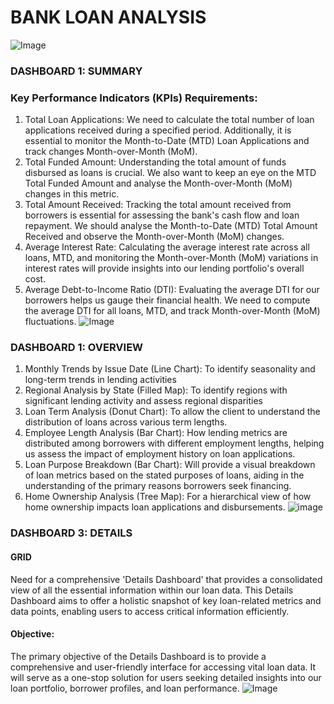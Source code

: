 
# BANK LOAN ANALYSIS
![Image](https://github.com/user-attachments/assets/e46764a5-cf84-441b-9443-1f9ea4b32fae)
### DASHBOARD 1: SUMMARY
### Key Performance Indicators (KPIs) Requirements:

1. Total Loan Applications: We need to calculate the total number of loan applications received during a specified period. Additionally, it is essential to monitor the Month-to-Date (MTD) Loan Applications and track changes Month-over-Month (MoM).
2. Total Funded Amount: Understanding the total amount of funds disbursed as loans is crucial. We also want to keep an eye on the MTD Total Funded Amount and analyse the Month-over-Month (MoM) changes in this metric.
3. Total Amount Received: Tracking the total amount received from borrowers is essential for assessing the bank's cash flow and loan repayment. We should analyse the Month-to-Date (MTD) Total Amount Received and observe the Month-over-Month (MoM) changes.
4. Average Interest Rate: Calculating the average interest rate across all loans, MTD, and monitoring the Month-over-Month (MoM) variations in interest rates will provide insights into our lending portfolio's overall cost.
5. Average Debt-to-Income Ratio (DTI): Evaluating the average DTI for our borrowers helps us gauge their financial health. We need to compute the average DTI for all loans, MTD, and track Month-over-Month (MoM) fluctuations.
![Image](https://github.com/user-attachments/assets/c8c90947-3e3a-49db-abd6-bed6b7f3d3f8)
### DASHBOARD 1: OVERVIEW

1. Monthly Trends by Issue Date (Line Chart):  To identify seasonality and long-term trends in lending activities
2. Regional Analysis by State (Filled Map): To identify regions with significant lending activity and assess regional disparities
3. Loan Term Analysis (Donut Chart): To allow the client to understand the distribution of loans across various term lengths.
4. Employee Length Analysis (Bar Chart): How lending metrics are distributed among borrowers with different employment lengths, helping us assess the impact of employment history on loan applications.
5. Loan Purpose Breakdown (Bar Chart): Will provide a visual breakdown of loan metrics based on the stated purposes of loans, aiding in the understanding of the primary reasons borrowers seek financing.
6. Home Ownership Analysis (Tree Map): For a hierarchical view of how home ownership impacts loan applications and disbursements.
![image](https://github.com/user-attachments/assets/56ed3e5a-c27f-4df4-9474-f7634f4cd546)


### DASHBOARD 3: DETAILS

#### GRID
Need for a comprehensive 'Details Dashboard' that provides a consolidated view of all the essential information within our loan data. This Details Dashboard aims to offer a holistic snapshot of key loan-related metrics and data points, enabling users to access critical information efficiently.
#### Objective:
The primary objective of the Details Dashboard is to provide a comprehensive and user-friendly interface for accessing vital loan data. It will serve as a one-stop solution for users seeking detailed insights into our loan portfolio, borrower profiles, and loan performance.
![Image](https://github.com/user-attachments/assets/082116c2-0faf-4eaa-9f14-b7a54618a55e)
